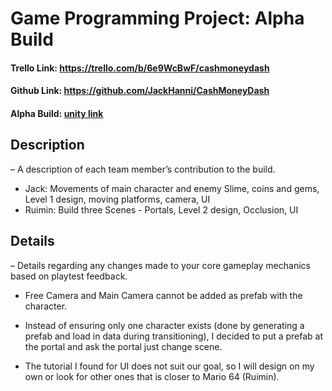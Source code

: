# Game Programming Project: Alpha Build
#### Trello Link: https://trello.com/b/6e9WcBwF/cashmoneydash 
#### Github Link: https://github.com/JackHanni/CashMoneyDash 
#### Alpha Build: [unity link](https://play.unity.com/mg/other/alphabuild)


## Description 
– A description of each team member’s contribution to the build.
* Jack: Movements of main character and enemy Slime, coins and gems, Level 1 design, moving platforms, camera, UI
* Ruimin: Build three Scenes - Portals, Level 2 design, Occlusion, UI

## Details 
– Details regarding any changes made to your core gameplay mechanics based on playtest feedback.

* Free Camera and Main Camera cannot be added as prefab with the character.

* Instead of ensuring only one character exists (done by generating a prefab and load in data during transitioning), I decided to put a prefab at the portal and ask the portal just change scene. 

* The tutorial I found for UI does not suit our goal, so I will design on my own or look for other ones that is closer to Mario 64 (Ruimin).
